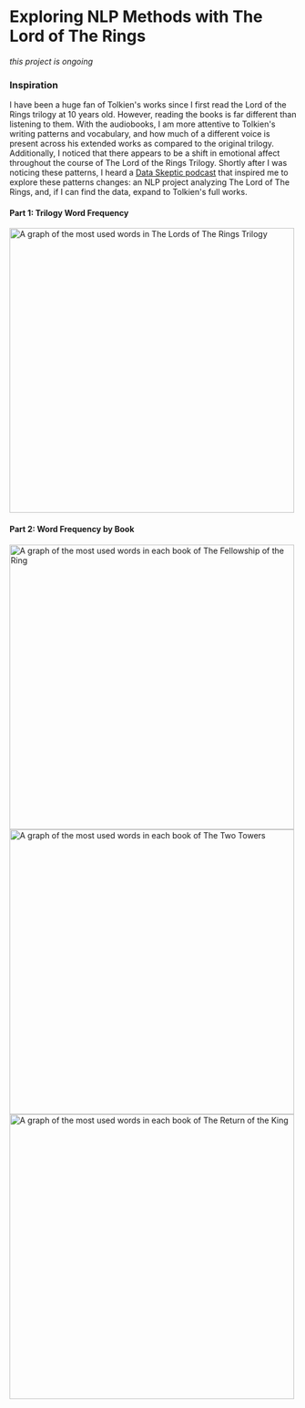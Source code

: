 # Exploring NLP Methods with The Lord of The Rings
*this project is ongoing*
### Inspiration
I have been a huge fan of Tolkien's works since I first read the Lord of the Rings trilogy at 10 years old. However, reading the books is far different than listening to them. With the audiobooks, I am more attentive to Tolkien's writing patterns and vocabulary, and how much of a different voice is present across his extended works as compared to the original trilogy. Additionally, I noticed that there appears to be a shift in emotional affect throughout the course of The Lord of the Rings Trilogy. Shortly after I was noticing these patterns, I heard a [Data Skeptic podcast](https://dataskeptic.com/blog/episodes/2019/text-mining-in-r) that inspired me to explore these patterns changes: an NLP project analyzing The Lord of The Rings, and, if I can find the data, expand to Tolkien's full works. 
#### Part 1:  Trilogy Word Frequency

<!-- ![A graph of the most used words in The Lords of The Rings Trilogy](Graphs/Top20LOTRWords.png) -->
<img src="https://github.com/jtoepp/NLP-Project/blob/master/Graphs/Top20LOTRWords.png" alt="A graph of the most used words in The Lords of The Rings Trilogy" width="500"/>

#### Part 2:  Word Frequency by Book
<!-- ![A graph of the most used words in each book of The Fellowship of the Ring](Graphs/Top20FellowshipWords_updated.png)
![A graph of the most used words in each book of The Two Towers](Graphs/Top20TowersWords.png)
![A graph of the most used words in each book of The Return of the King](Graphs/Top20KingWords.png) -->

<img src="https://github.com/jtoepp/NLP-Project/blob/master/Graphs/Top20FellowshipWords_updated.png" alt="A graph of the most used words in each book of The Fellowship of the Ring" width="500"/>
<img src="https://github.com/jtoepp/NLP-Project/blob/master/Graphs/Top20TowersWords.png" alt="A graph of the most used words in each book of The Two Towers" width="500"/>
<img src="https://github.com/jtoepp/NLP-Project/blob/master/Graphs/Top20KingWords.png" alt="A graph of the most used words in each book of The Return of the King" width="500"/>

 
 
